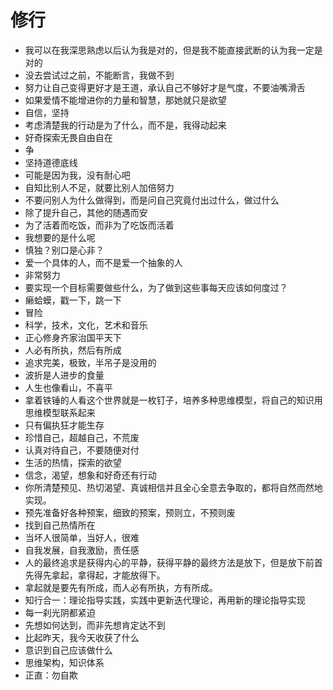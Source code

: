 # 修行

- 我可以在我深思熟虑以后认为我是对的，但是我不能直接武断的认为我一定是对的
- 没去尝试过之前，不能断言，我做不到
- 努力让自己变得更好才是王道，承认自己不够好才是气度，不要油嘴滑舌
- 如果爱情不能增进你的力量和智慧，那她就只是欲望
- 自信，坚持
- 考虑清楚我的行动是为了什么，而不是，我得动起来
- 好奇探索无畏自由自在
- 争
- 坚持道德底线
- 可能是因为我，没有耐心吧
- 自知比别人不足，就要比别人加倍努力
- 不要问别人为什么做得到，而是问自己究竟付出过什么，做过什么
- 除了提升自己，其他的随遇而安
- 为了活着而吃饭，而非为了吃饭而活着
- 我想要的是什么呢
- 慎独？别口是心非？
- 爱一个具体的人，而不是爱一个抽象的人
- 非常努力
- 要实现一个目标需要做些什么，为了做到这些事每天应该如何度过？
- 癞蛤蟆，戳一下，跳一下
- 冒险
- 科学，技术，文化，艺术和音乐
- 正心修身齐家治国平天下
- 人必有所执，然后有所成
- 追求完美，极致，半吊子是没用的
- 波折是人进步的食量
- 人生也像看山，不喜平
- 拿着铁锤的人看这个世界就是一枚钉子，培养多种思维模型，将自己的知识用思维模型联系起来
- 只有偏执狂才能生存
- 珍惜自己，超越自己，不荒废
- 认真对待自己，不要随便对付
- 生活的热情，探索的欲望
- 信念，渴望，想象和好奇还有行动
- 你所清楚预见、热切渴望、真诚相信并且全心全意去争取的，都将自然而然地实现。
- 预先准备好各种预案，细致的预案，预则立，不预则废
- 找到自己热情所在
- 当坏人很简单，当好人，很难
- 自我发展，自我激励，责任感
- 人的最终追求是获得内心的平静，获得平静的最终方法是放下，但是放下前首先得先拿起，拿得起，才能放得下。
- 拿起就是要先有所成，而人必有所执，方有所成。
- 知行合一：理论指导实践，实践中更新迭代理论，再用新的理论指导实现
- 每一刹光阴都紧迫
- 先想如何达到，而非先想肯定达不到
- 比起昨天，我今天收获了什么
- 意识到自己应该做什么
- 思维架构，知识体系
- 正直：勿自欺